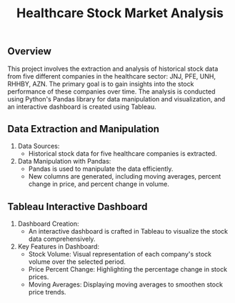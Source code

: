 <!DOCTYPE html>
<html lang="en">
<body>

<header>
   <h1>Healthcare Stock Market Analysis</h1>
</header>

<section id="overview">
    <h2>Overview</h2>
    <p>This project involves the extraction and analysis of historical stock data from five different companies in the healthcare sector: JNJ, PFE, UNH, RHHBY, AZN. The primary goal is to gain insights into the stock performance of these companies over time. The analysis is conducted using Python's Pandas library for data manipulation and visualization, and an interactive dashboard is created using Tableau.</p>
</section>

<section id="data-manipulation">
    <h2>Data Extraction and Manipulation</h2>
    <ol>
        <li>Data Sources:
            <ul>
                <li>Historical stock data for five healthcare companies is extracted.</li>
            </ul>
        </li>
        <li>Data Manipulation with Pandas:
            <ul>
                <li>Pandas is used to manipulate the data efficiently.</li>
                <li>New columns are generated, including moving averages, percent change in price, and percent change in volume.</li>
            </ul>
        </li>
    </ol>
</section>

<section id="tableau-dashboard">
    <h2>Tableau Interactive Dashboard</h2>
    <ol>
        <li>Dashboard Creation:
            <ul>
                <li>An interactive dashboard is crafted in Tableau to visualize the stock data comprehensively.</li>
            </ul>
        </li>
        <li>Key Features in Dashboard:
            <ul>
                <li>Stock Volume: Visual representation of each company's stock volume over the selected period.</li>
                <li>Price Percent Change: Highlighting the percentage change in stock prices.</li>
                <li>Moving Averages: Displaying moving averages to smoothen stock price trends.</li>
         
